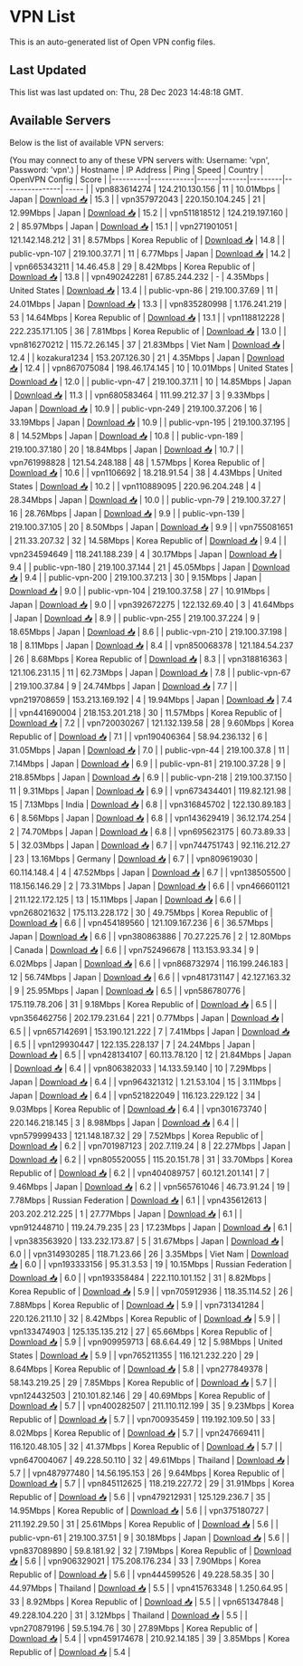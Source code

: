 # VPN List

This is an auto-generated list of Open VPN config files.

## Last Updated

This list was last updated on: Thu, 28 Dec 2023 14:48:18 GMT.

## Available Servers

Below is the list of available VPN servers:

(You may connect to any of these VPN servers with: Username: 'vpn', Password: 'vpn'.)
| Hostname | IP Address | Ping | Speed | Country | OpenVPN Config | Score |
|----------|------------|------|-------|---------|----------------| ----- |
| vpn883614274 | 124.210.130.156 | 11 | 10.01Mbps | Japan | [Download 📥](./configs/server_0_JP.ovpn) | 15.3 |
| vpn357972043 | 220.150.104.245 | 21 | 12.99Mbps | Japan | [Download 📥](./configs/server_1_JP.ovpn) | 15.2 |
| vpn511818512 | 124.219.197.160 | 2 | 85.97Mbps | Japan | [Download 📥](./configs/server_2_JP.ovpn) | 15.1 |
| vpn271901051 | 121.142.148.212 | 31 | 8.57Mbps | Korea Republic of | [Download 📥](./configs/server_3_KR.ovpn) | 14.8 |
| public-vpn-107 | 219.100.37.71 | 11 | 6.77Mbps | Japan | [Download 📥](./configs/server_4_JP.ovpn) | 14.2 |
| vpn665343211 | 14.46.45.8 | 29 | 8.42Mbps | Korea Republic of | [Download 📥](./configs/server_5_KR.ovpn) | 13.8 |
| vpn490242281 | 67.85.244.232 | - | 4.35Mbps | United States | [Download 📥](./configs/server_6_US.ovpn) | 13.4 |
| public-vpn-86 | 219.100.37.69 | 11 | 24.01Mbps | Japan | [Download 📥](./configs/server_7_JP.ovpn) | 13.3 |
| vpn835280998 | 1.176.241.219 | 53 | 14.64Mbps | Korea Republic of | [Download 📥](./configs/server_8_KR.ovpn) | 13.1 |
| vpn118812228 | 222.235.171.105 | 36 | 7.81Mbps | Korea Republic of | [Download 📥](./configs/server_9_KR.ovpn) | 13.0 |
| vpn816270212 | 115.72.26.145 | 37 | 21.83Mbps | Viet Nam | [Download 📥](./configs/server_10_VN.ovpn) | 12.4 |
| kozakura1234 | 153.207.126.30 | 21 | 4.35Mbps | Japan | [Download 📥](./configs/server_11_JP.ovpn) | 12.4 |
| vpn867075084 | 198.46.174.145 | 10 | 10.01Mbps | United States | [Download 📥](./configs/server_12_US.ovpn) | 12.0 |
| public-vpn-47 | 219.100.37.11 | 10 | 14.85Mbps | Japan | [Download 📥](./configs/server_13_JP.ovpn) | 11.3 |
| vpn680583464 | 111.99.212.37 | 3 | 9.33Mbps | Japan | [Download 📥](./configs/server_14_JP.ovpn) | 10.9 |
| public-vpn-249 | 219.100.37.206 | 16 | 33.19Mbps | Japan | [Download 📥](./configs/server_15_JP.ovpn) | 10.9 |
| public-vpn-195 | 219.100.37.195 | 8 | 14.52Mbps | Japan | [Download 📥](./configs/server_16_JP.ovpn) | 10.8 |
| public-vpn-189 | 219.100.37.180 | 20 | 18.84Mbps | Japan | [Download 📥](./configs/server_17_JP.ovpn) | 10.7 |
| vpn761998828 | 121.54.248.188 | 48 | 1.57Mbps | Korea Republic of | [Download 📥](./configs/server_18_KR.ovpn) | 10.6 |
| vpn1106692 | 18.218.91.54 | 38 | 4.43Mbps | United States | [Download 📥](./configs/server_19_US.ovpn) | 10.2 |
| vpn110889095 | 220.96.204.248 | 4 | 28.34Mbps | Japan | [Download 📥](./configs/server_20_JP.ovpn) | 10.0 |
| public-vpn-79 | 219.100.37.27 | 16 | 28.76Mbps | Japan | [Download 📥](./configs/server_21_JP.ovpn) | 9.9 |
| public-vpn-139 | 219.100.37.105 | 20 | 8.50Mbps | Japan | [Download 📥](./configs/server_22_JP.ovpn) | 9.9 |
| vpn755081651 | 211.33.207.32 | 32 | 14.58Mbps | Korea Republic of | [Download 📥](./configs/server_23_KR.ovpn) | 9.4 |
| vpn234594649 | 118.241.188.239 | 4 | 30.17Mbps | Japan | [Download 📥](./configs/server_24_JP.ovpn) | 9.4 |
| public-vpn-180 | 219.100.37.144 | 21 | 45.05Mbps | Japan | [Download 📥](./configs/server_25_JP.ovpn) | 9.4 |
| public-vpn-200 | 219.100.37.213 | 30 | 9.15Mbps | Japan | [Download 📥](./configs/server_26_JP.ovpn) | 9.0 |
| public-vpn-104 | 219.100.37.58 | 27 | 10.91Mbps | Japan | [Download 📥](./configs/server_27_JP.ovpn) | 9.0 |
| vpn392672275 | 122.132.69.40 | 3 | 41.64Mbps | Japan | [Download 📥](./configs/server_28_JP.ovpn) | 8.9 |
| public-vpn-255 | 219.100.37.224 | 9 | 18.65Mbps | Japan | [Download 📥](./configs/server_29_JP.ovpn) | 8.6 |
| public-vpn-210 | 219.100.37.198 | 18 | 8.11Mbps | Japan | [Download 📥](./configs/server_30_JP.ovpn) | 8.4 |
| vpn850068378 | 121.184.54.237 | 26 | 8.68Mbps | Korea Republic of | [Download 📥](./configs/server_31_KR.ovpn) | 8.3 |
| vpn318816363 | 121.106.231.15 | 11 | 62.73Mbps | Japan | [Download 📥](./configs/server_32_JP.ovpn) | 7.8 |
| public-vpn-67 | 219.100.37.84 | 9 | 24.74Mbps | Japan | [Download 📥](./configs/server_33_JP.ovpn) | 7.7 |
| vpn219708659 | 153.213.169.192 | 4 | 19.94Mbps | Japan | [Download 📥](./configs/server_34_JP.ovpn) | 7.4 |
| vpn441690004 | 218.153.201.218 | 30 | 11.57Mbps | Korea Republic of | [Download 📥](./configs/server_35_KR.ovpn) | 7.2 |
| vpn720030267 | 121.132.139.58 | 28 | 9.60Mbps | Korea Republic of | [Download 📥](./configs/server_36_KR.ovpn) | 7.1 |
| vpn190406364 | 58.94.236.132 | 6 | 31.05Mbps | Japan | [Download 📥](./configs/server_37_JP.ovpn) | 7.0 |
| public-vpn-44 | 219.100.37.8 | 11 | 7.14Mbps | Japan | [Download 📥](./configs/server_38_JP.ovpn) | 6.9 |
| public-vpn-81 | 219.100.37.28 | 9 | 218.85Mbps | Japan | [Download 📥](./configs/server_39_JP.ovpn) | 6.9 |
| public-vpn-218 | 219.100.37.150 | 11 | 9.31Mbps | Japan | [Download 📥](./configs/server_40_JP.ovpn) | 6.9 |
| vpn673434401 | 119.82.121.98 | 15 | 7.13Mbps | India | [Download 📥](./configs/server_41_IN.ovpn) | 6.8 |
| vpn316845702 | 122.130.89.183 | 6 | 8.56Mbps | Japan | [Download 📥](./configs/server_42_JP.ovpn) | 6.8 |
| vpn143629419 | 36.12.174.254 | 2 | 74.70Mbps | Japan | [Download 📥](./configs/server_43_JP.ovpn) | 6.8 |
| vpn695623175 | 60.73.89.33 | 5 | 32.03Mbps | Japan | [Download 📥](./configs/server_44_JP.ovpn) | 6.7 |
| vpn744751743 | 92.116.212.27 | 23 | 13.16Mbps | Germany | [Download 📥](./configs/server_45_DE.ovpn) | 6.7 |
| vpn809619030 | 60.114.148.4 | 4 | 47.52Mbps | Japan | [Download 📥](./configs/server_46_JP.ovpn) | 6.7 |
| vpn138505500 | 118.156.146.29 | 2 | 73.31Mbps | Japan | [Download 📥](./configs/server_47_JP.ovpn) | 6.6 |
| vpn466601121 | 211.122.172.125 | 13 | 15.11Mbps | Japan | [Download 📥](./configs/server_48_JP.ovpn) | 6.6 |
| vpn268021632 | 175.113.228.172 | 30 | 49.75Mbps | Korea Republic of | [Download 📥](./configs/server_49_KR.ovpn) | 6.6 |
| vpn454189560 | 121.109.167.236 | 6 | 36.57Mbps | Japan | [Download 📥](./configs/server_50_JP.ovpn) | 6.6 |
| vpn380863886 | 70.27.225.76 | 2 | 12.80Mbps | Canada | [Download 📥](./configs/server_51_CA.ovpn) | 6.6 |
| vpn752496678 | 113.153.93.34 | 9 | 6.02Mbps | Japan | [Download 📥](./configs/server_52_JP.ovpn) | 6.6 |
| vpn868732974 | 116.199.246.183 | 12 | 56.74Mbps | Japan | [Download 📥](./configs/server_53_JP.ovpn) | 6.6 |
| vpn481731147 | 42.127.163.32 | 9 | 25.95Mbps | Japan | [Download 📥](./configs/server_54_JP.ovpn) | 6.5 |
| vpn586780776 | 175.119.78.206 | 31 | 9.18Mbps | Korea Republic of | [Download 📥](./configs/server_55_KR.ovpn) | 6.5 |
| vpn356462756 | 202.179.231.64 | 221 | 0.77Mbps | Japan | [Download 📥](./configs/server_56_JP.ovpn) | 6.5 |
| vpn657142691 | 153.190.121.222 | 7 | 7.41Mbps | Japan | [Download 📥](./configs/server_57_JP.ovpn) | 6.5 |
| vpn129930447 | 122.135.228.137 | 7 | 24.24Mbps | Japan | [Download 📥](./configs/server_58_JP.ovpn) | 6.5 |
| vpn428134107 | 60.113.78.120 | 12 | 21.84Mbps | Japan | [Download 📥](./configs/server_59_JP.ovpn) | 6.4 |
| vpn806382033 | 14.133.59.140 | 10 | 7.29Mbps | Japan | [Download 📥](./configs/server_60_JP.ovpn) | 6.4 |
| vpn964321312 | 1.21.53.104 | 15 | 3.11Mbps | Japan | [Download 📥](./configs/server_61_JP.ovpn) | 6.4 |
| vpn521822049 | 116.123.229.122 | 34 | 9.03Mbps | Korea Republic of | [Download 📥](./configs/server_62_KR.ovpn) | 6.4 |
| vpn301673740 | 220.146.218.145 | 3 | 8.98Mbps | Japan | [Download 📥](./configs/server_63_JP.ovpn) | 6.4 |
| vpn579999433 | 121.148.187.32 | 29 | 7.52Mbps | Korea Republic of | [Download 📥](./configs/server_64_KR.ovpn) | 6.2 |
| vpn701987123 | 202.7.119.24 | 8 | 22.27Mbps | Japan | [Download 📥](./configs/server_65_JP.ovpn) | 6.2 |
| vpn805520055 | 115.20.151.78 | 31 | 33.70Mbps | Korea Republic of | [Download 📥](./configs/server_66_KR.ovpn) | 6.2 |
| vpn404089757 | 60.121.201.141 | 7 | 9.46Mbps | Japan | [Download 📥](./configs/server_67_JP.ovpn) | 6.2 |
| vpn565761046 | 46.73.91.24 | 19 | 7.78Mbps | Russian Federation | [Download 📥](./configs/server_68_RU.ovpn) | 6.1 |
| vpn435612613 | 203.202.212.225 | 1 | 27.77Mbps | Japan | [Download 📥](./configs/server_69_JP.ovpn) | 6.1 |
| vpn912448710 | 119.24.79.235 | 23 | 17.23Mbps | Japan | [Download 📥](./configs/server_70_JP.ovpn) | 6.1 |
| vpn383563920 | 133.232.173.87 | 5 | 31.67Mbps | Japan | [Download 📥](./configs/server_71_JP.ovpn) | 6.0 |
| vpn314930285 | 118.71.23.66 | 26 | 3.35Mbps | Viet Nam | [Download 📥](./configs/server_72_VN.ovpn) | 6.0 |
| vpn193333156 | 95.31.3.53 | 19 | 10.15Mbps | Russian Federation | [Download 📥](./configs/server_73_RU.ovpn) | 6.0 |
| vpn193358484 | 222.110.101.152 | 31 | 8.82Mbps | Korea Republic of | [Download 📥](./configs/server_74_KR.ovpn) | 5.9 |
| vpn705912936 | 118.35.114.52 | 26 | 7.88Mbps | Korea Republic of | [Download 📥](./configs/server_75_KR.ovpn) | 5.9 |
| vpn731341284 | 220.126.211.10 | 32 | 8.42Mbps | Korea Republic of | [Download 📥](./configs/server_76_KR.ovpn) | 5.9 |
| vpn133474903 | 125.135.135.212 | 27 | 65.66Mbps | Korea Republic of | [Download 📥](./configs/server_77_KR.ovpn) | 5.9 |
| vpn909959713 | 68.6.64.49 | 12 | 5.98Mbps | United States | [Download 📥](./configs/server_78_US.ovpn) | 5.9 |
| vpn765211355 | 116.121.232.220 | 29 | 8.64Mbps | Korea Republic of | [Download 📥](./configs/server_79_KR.ovpn) | 5.8 |
| vpn277849378 | 58.143.219.25 | 29 | 7.85Mbps | Korea Republic of | [Download 📥](./configs/server_80_KR.ovpn) | 5.7 |
| vpn124432503 | 210.101.82.146 | 29 | 40.69Mbps | Korea Republic of | [Download 📥](./configs/server_81_KR.ovpn) | 5.7 |
| vpn400282507 | 211.110.112.199 | 35 | 9.23Mbps | Korea Republic of | [Download 📥](./configs/server_82_KR.ovpn) | 5.7 |
| vpn700935459 | 119.192.109.50 | 33 | 8.02Mbps | Korea Republic of | [Download 📥](./configs/server_83_KR.ovpn) | 5.7 |
| vpn247669411 | 116.120.48.105 | 32 | 41.37Mbps | Korea Republic of | [Download 📥](./configs/server_84_KR.ovpn) | 5.7 |
| vpn647004067 | 49.228.50.110 | 32 | 49.61Mbps | Thailand | [Download 📥](./configs/server_85_TH.ovpn) | 5.7 |
| vpn487977480 | 14.56.195.153 | 26 | 9.64Mbps | Korea Republic of | [Download 📥](./configs/server_86_KR.ovpn) | 5.7 |
| vpn845112625 | 118.219.227.72 | 29 | 31.91Mbps | Korea Republic of | [Download 📥](./configs/server_87_KR.ovpn) | 5.6 |
| vpn479212931 | 125.129.236.7 | 35 | 14.95Mbps | Korea Republic of | [Download 📥](./configs/server_88_KR.ovpn) | 5.6 |
| vpn375180727 | 211.192.29.50 | 31 | 25.61Mbps | Korea Republic of | [Download 📥](./configs/server_89_KR.ovpn) | 5.6 |
| public-vpn-61 | 219.100.37.51 | 9 | 30.18Mbps | Japan | [Download 📥](./configs/server_90_JP.ovpn) | 5.6 |
| vpn837089890 | 59.8.181.92 | 32 | 7.19Mbps | Korea Republic of | [Download 📥](./configs/server_91_KR.ovpn) | 5.6 |
| vpn906329021 | 175.208.176.234 | 33 | 7.90Mbps | Korea Republic of | [Download 📥](./configs/server_92_KR.ovpn) | 5.6 |
| vpn444599526 | 49.228.58.35 | 30 | 44.97Mbps | Thailand | [Download 📥](./configs/server_93_TH.ovpn) | 5.5 |
| vpn415763348 | 1.250.64.95 | 33 | 8.92Mbps | Korea Republic of | [Download 📥](./configs/server_94_KR.ovpn) | 5.5 |
| vpn651347848 | 49.228.104.220 | 31 | 3.12Mbps | Thailand | [Download 📥](./configs/server_95_TH.ovpn) | 5.5 |
| vpn270879196 | 59.5.194.76 | 30 | 27.89Mbps | Korea Republic of | [Download 📥](./configs/server_96_KR.ovpn) | 5.4 |
| vpn459174678 | 210.92.14.185 | 39 | 3.85Mbps | Korea Republic of | [Download 📥](./configs/server_97_KR.ovpn) | 5.4 |
